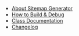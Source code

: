 * [About Sitemap Generator](https://raw.githubusercontent.com/pikkumyy/sitemap-generator/master/README.md)
* [How to Build & Debug](development.md)
* [Class Documentation](documentation.md)
* [Changelog](https://raw.githubusercontent.com/pikkumyy/sitemap-generator/master/CHANGELOG.md)
